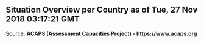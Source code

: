 ## Situation Overview per Country as of Tue, 27 Nov 2018 03:17:21 GMT

Source: **ACAPS (Assessment Capacities Project) - https://www.acaps.org**